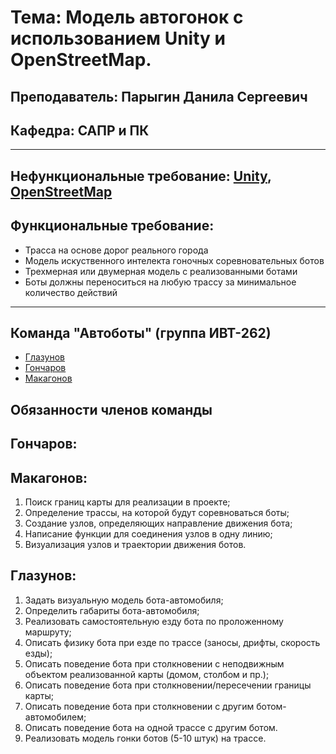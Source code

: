 # **Тема**: Модель автогонок с использованием Unity и OpenStreetMap. 
## **Преподаватель**: Парыгин Данила Сергеевич
## **Кафедра**: САПР и ПК
___
## **Нефункциональные требование**: [Unity](https://unity.com/), [OpenStreetMap](https://www.openstreetmap.org/#map=3/59.90/89.71)
## **Функциональные требование**: 

* Трасса на основе дорог реального города
* Модель искуственного интелекта гоночных соревновательных ботов
* Трехмерная или двумерная модель с реализованными ботами
* Боты должны переноситься на любую трассу за минимальное количество действий 

___
## **Команда** "Автоботы" (группа ИВТ-262) 
* [Глазунов](https://github.com/Tamerlan91011)
* [Гончаров](https://github.com/bigwitch3r)
* [Макагонов](https://github.com/theDeMolition)

## **Обязанности членов команды**
## **Гончаров**:
## **Макагонов**:
1. Поиск границ карты для реализации в проекте;
2. Определение трассы, на которой будут соревноваться боты;
3. Создание узлов, определяющих направление движения бота;
4. Написание функции для соединения узлов в одну линию;
5. Визуализация узлов и траектории движения ботов.
## **Глазунов**:
1. Задать визуальную модель бота-автомобиля;
2. Определить габариты бота-автомобиля;
3. Реализовать самостоятельную езду бота по проложенному маршруту;
4. Описать физику бота при езде по трассе (заносы, дрифты, скорость езды);
5. Описать поведение бота при столкновении с неподвижным объектом реализованной карты (домом, столбом и пр.);
6. Описать поведение бота при столкновении/пересечении границы карты;
7. Описать поведение бота при столкновении с другим ботом-автомобилем;
8. Описать поведение бота на одной трассе с другим ботом.
9. Реализовать модель гонки ботов (5-10 штук) на трассе.
